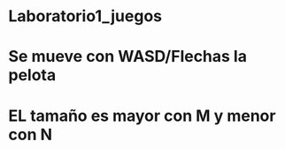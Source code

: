 # Laboratorio1_juegos
# Se mueve con WASD/Flechas la pelota
# EL tamaño es mayor con M y menor con N
